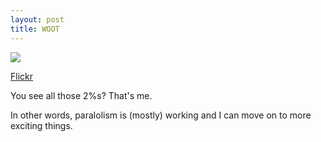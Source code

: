 ```yaml
---
layout: post
title: WOOT
---
```


![](http://farm5.static.flickr.com/4113/4835414657_5b86d03916.jpg)

[Flickr](http://www.flickr.com/photos/jesusabdullah/4835414657/)

You see all those 2%s? That's me.

In other words, paralolism is (mostly) working and I can move on to more exciting things.
